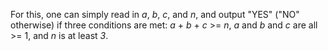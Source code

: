 For this, one can simply read in *a*, *b*, *c*, and *n*, and output "YES" ("NO" otherwise) if three conditions are met: *a* + *b* + *c* >= *n*, *a* and *b* and *c* are all >= 1, and *n* is at least *3*.
